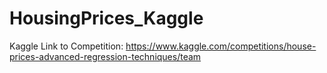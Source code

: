 # HousingPrices_Kaggle

Kaggle Link to Competition: https://www.kaggle.com/competitions/house-prices-advanced-regression-techniques/team
